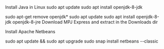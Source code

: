 Install Java in Linux
sudo apt update
sudo apt install openjdk-8-jdk

 sudo apt-get remove openjdk*
 sudo apt update
 sudo apt install openjdk-8-jdk openjdk-8-jre
Download MPJ Express and extract in the Downloads dir

Install Apache Netbeans

 sudo apt update && sudo apt upgrade
 sudo snap install netbeans --classic
